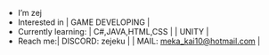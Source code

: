 - I’m zej 
- Interested in | GAME DEVELOPING | 
- Currently learning: | C#,JAVA,HTML,CSS | | UNITY |
- Reach me:| DISCORD: zejeku | | MAIL: meka_kai10@hotmail.com |

<!---
zejeku/zejeku is a ✨ special ✨ repository because its `README.md` (this file) appears on your GitHub profile.
You can click the Preview link to take a look at your changes.
--->
